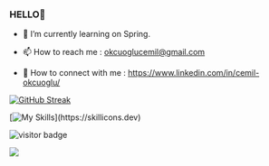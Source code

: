 ### HELLO👋

- 🔭 I’m currently learning on Spring.

- 📫 How to reach me : okcuoglucemil@gmail.com

- 🚀  How to connect with me : https://www.linkedin.com/in/cemil-okcuoglu/




 
[![GitHub Streak](http://github-readme-streak-stats.herokuapp.com?user=okcuoglu1&theme=tokyonight&hide_border=true&date_format=M%20j%5B%2C%20Y%5D)](https://git.io/streak-stats)
    
[![My Skills](https://skillicons.dev/icons?i=java,idea,vscode,github,linkedin,js,html,css,git,ps,pr,)](https://skillicons.dev)
    
![visitor badge](https://visitor-badge.glitch.me/badge?page_id=okcuoglu1.visitor-badge&left_text=Profile%20views) 
    
      

<a href="https://wakatime.com"><img src="https://wakatime.com/share/@b929d3c7-e202-4e0e-9db5-88deba5c38fb/1569cea8-904b-4fa5-bf04-2112e445b411.png" /></a>
